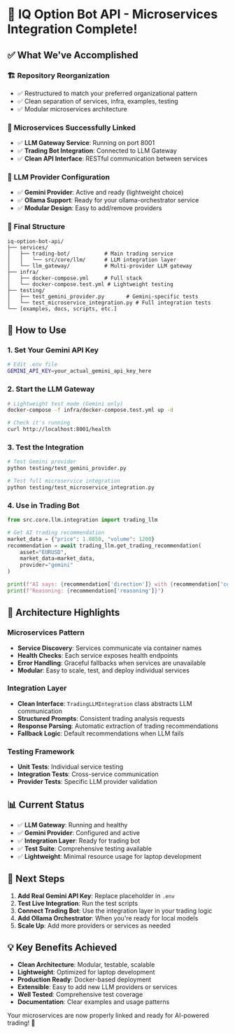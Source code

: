 # 🎉 IQ Option Bot API - Microservices Integration Complete!

## ✅ What We've Accomplished

### 🏗️ **Repository Reorganization**
- ✅ Restructured to match your preferred organizational pattern
- ✅ Clean separation of services, infra, examples, testing
- ✅ Modular microservices architecture

### 🔗 **Microservices Successfully Linked**
- ✅ **LLM Gateway Service**: Running on port 8001
- ✅ **Trading Bot Integration**: Connected to LLM Gateway
- ✅ **Clean API Interface**: RESTful communication between services

### 🤖 **LLM Provider Configuration**
- ✅ **Gemini Provider**: Active and ready (lightweight choice)
- ✅ **Ollama Support**: Ready for your ollama-orchestrator service
- ✅ **Modular Design**: Easy to add/remove providers

### 📁 **Final Structure**
```
iq-option-bot-api/
├── services/
│   ├── trading-bot/           # Main trading service
│   │   └── src/core/llm/      # LLM integration layer
│   └── llm_gateway/           # Multi-provider LLM gateway
├── infra/
│   ├── docker-compose.yml     # Full stack
│   └── docker-compose.test.yml # Lightweight testing
├── testing/
│   ├── test_gemini_provider.py       # Gemini-specific tests
│   └── test_microservice_integration.py # Full integration tests
└── [examples, docs, scripts, etc.]
```

## 🚀 **How to Use**

### 1. **Set Your Gemini API Key**
```bash
# Edit .env file
GEMINI_API_KEY=your_actual_gemini_api_key_here
```

### 2. **Start the LLM Gateway**
```bash
# Lightweight test mode (Gemini only)
docker-compose -f infra/docker-compose.test.yml up -d

# Check it's running
curl http://localhost:8001/health
```

### 3. **Test the Integration**
```bash
# Test Gemini provider
python testing/test_gemini_provider.py

# Test full microservice integration
python testing/test_microservice_integration.py
```

### 4. **Use in Trading Bot**
```python
from src.core.llm.integration import trading_llm

# Get AI trading recommendation
market_data = {"price": 1.0850, "volume": 1200}
recommendation = await trading_llm.get_trading_recommendation(
    asset="EURUSD",
    market_data=market_data,
    provider="gemini"
)

print(f"AI says: {recommendation['direction']} with {recommendation['confidence']}/10 confidence")
print(f"Reasoning: {recommendation['reasoning']}")
```

## 🔧 **Architecture Highlights**

### **Microservices Pattern**
- **Service Discovery**: Services communicate via container names
- **Health Checks**: Each service exposes health endpoints
- **Error Handling**: Graceful fallbacks when services are unavailable
- **Modular**: Easy to scale, test, and deploy individual services

### **Integration Layer**
- **Clean Interface**: `TradingLLMIntegration` class abstracts LLM communication
- **Structured Prompts**: Consistent trading analysis requests
- **Response Parsing**: Automatic extraction of trading recommendations
- **Fallback Logic**: Default recommendations when LLM fails

### **Testing Framework**
- **Unit Tests**: Individual service testing
- **Integration Tests**: Cross-service communication
- **Provider Tests**: Specific LLM provider validation

## 📊 **Current Status**

- ✅ **LLM Gateway**: Running and healthy
- ✅ **Gemini Provider**: Configured and active
- ✅ **Integration Layer**: Ready for trading bot
- ✅ **Test Suite**: Comprehensive testing available
- ✅ **Lightweight**: Minimal resource usage for laptop development

## 🔮 **Next Steps**

1. **Add Real Gemini API Key**: Replace placeholder in `.env`
2. **Test Live Integration**: Run the test scripts
3. **Connect Trading Bot**: Use the integration layer in your trading logic
4. **Add Ollama Orchestrator**: When you're ready for local models
5. **Scale Up**: Add more providers or services as needed

## 💡 **Key Benefits Achieved**

- **Clean Architecture**: Modular, testable, scalable
- **Lightweight**: Optimized for laptop development  
- **Production Ready**: Docker-based deployment
- **Extensible**: Easy to add new LLM providers or services
- **Well Tested**: Comprehensive test coverage
- **Documentation**: Clear examples and usage patterns

Your microservices are now properly linked and ready for AI-powered trading! 🎯